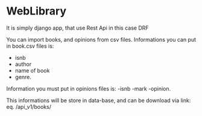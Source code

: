 # WebLibrary
It is simply django app, that use Rest Api in this case DRF

You can import books, and opinions from csv files. 
Informations you can put in book.csv files is:
  - isnb
  - author
  - name of book
  - genre.
  
Information you must put in opinions files is:
  -isnb
  -mark
  -opinion.
  
This informations will be store in data-base, and can be download via link:
eq. /api_v1/books/
